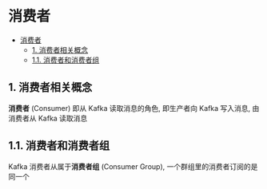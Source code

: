 # 消费者

- [消费者](#消费者)
  - [1. 消费者相关概念](#1-消费者相关概念)
  - [1.1. 消费者和消费者组](#11-消费者和消费者组)

## 1. 消费者相关概念

**消费者** (Consumer) 即从 Kafka 读取消息的角色, 即生产者向 Kafka 写入消息, 由消费者从 Kafka 读取消息

## 1.1. 消费者和消费者组

Kafka 消费者从属于**消费者组** (Consumer Group), 一个群组里的消费者订阅的是同一个

